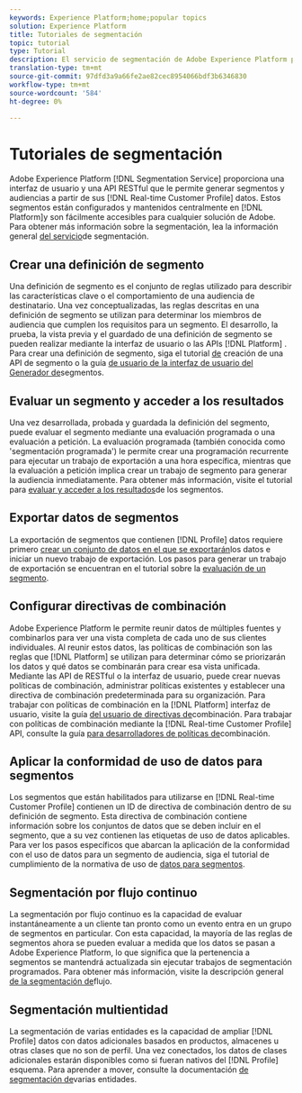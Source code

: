 ```yaml
---
keywords: Experience Platform;home;popular topics
solution: Experience Platform
title: Tutoriales de segmentación
topic: tutorial
type: Tutorial
description: El servicio de segmentación de Adobe Experience Platform proporciona una interfaz de usuario y una API de RESTful que le permite crear segmentos y generar audiencias a partir de los datos de Perfil del cliente en tiempo real. Estos segmentos están configurados y mantenidos centralmente en la plataforma y son fácilmente accesibles para cualquier solución de Adobe.
translation-type: tm+mt
source-git-commit: 97dfd3a9a66fe2ae82cec8954066bdf3b6346830
workflow-type: tm+mt
source-wordcount: '584'
ht-degree: 0%

---
```



# Tutoriales de segmentación

Adobe Experience Platform [!DNL Segmentation Service] proporciona una interfaz de usuario y una API RESTful que le permite generar segmentos y audiencias a partir de sus [!DNL Real-time Customer Profile] datos. Estos segmentos están configurados y mantenidos centralmente en [!DNL Platform]y son fácilmente accesibles para cualquier solución de Adobe. Para obtener más información sobre la segmentación, lea la información general [del servicio](../segmentation/home.md)de segmentación.

## Crear una definición de segmento

Una definición de segmento es el conjunto de reglas utilizado para describir las características clave o el comportamiento de una audiencia de destinatario. Una vez conceptualizadas, las reglas descritas en una definición de segmento se utilizan para determinar los miembros de audiencia que cumplen los requisitos para un segmento. El desarrollo, la prueba, la vista previa y el guardado de una definición de segmento se pueden realizar mediante la interfaz de usuario o las APIs [!DNL Platform] . Para crear una definición de segmento, siga el tutorial [de](../segmentation/tutorials/create-a-segment.md) creación de una API de segmento o la guía [de usuario de la interfaz de usuario del Generador de](../segmentation/ui/overview.md)segmentos.

## Evaluar un segmento y acceder a los resultados

Una vez desarrollada, probada y guardada la definición del segmento, puede evaluar el segmento mediante una evaluación programada o una evaluación a petición. La evaluación programada (también conocida como &#39;segmentación programada&#39;) le permite crear una programación recurrente para ejecutar un trabajo de exportación a una hora específica, mientras que la evaluación a petición implica crear un trabajo de segmento para generar la audiencia inmediatamente. Para obtener más información, visite el tutorial para [evaluar y acceder a los resultados](../segmentation/tutorials/evaluate-a-segment.md)de los segmentos.

## Exportar datos de segmentos

La exportación de segmentos que contienen [!DNL Profile] datos requiere primero [crear un conjunto de datos en el que se exportarán](../segmentation/tutorials/create-dataset-export-segment.md)los datos e iniciar un nuevo trabajo de exportación. Los pasos para generar un trabajo de exportación se encuentran en el tutorial sobre la [evaluación de un segmento](../segmentation/tutorials/evaluate-a-segment.md).

## Configurar directivas de combinación

Adobe Experience Platform le permite reunir datos de múltiples fuentes y combinarlos para ver una vista completa de cada uno de sus clientes individuales. Al reunir estos datos, las políticas de combinación son las reglas que [!DNL Platform] se utilizan para determinar cómo se priorizarán los datos y qué datos se combinarán para crear esa vista unificada. Mediante las API de RESTful o la interfaz de usuario, puede crear nuevas políticas de combinación, administrar políticas existentes y establecer una directiva de combinación predeterminada para su organización. Para trabajar con políticas de combinación en la [!DNL Platform] interfaz de usuario, visite la guía [del usuario de directivas de](../profile/ui/merge-policies.md)combinación. Para trabajar con políticas de combinación mediante la [!DNL Real-time Customer Profile] API, consulte la guía [para desarrolladores de políticas de](../profile/api/merge-policies.md)combinación.

## Aplicar la conformidad de uso de datos para segmentos

Los segmentos que están habilitados para utilizarse en [!DNL Real-time Customer Profile] contienen un ID de directiva de combinación dentro de su definición de segmento. Esta directiva de combinación contiene información sobre los conjuntos de datos que se deben incluir en el segmento, que a su vez contienen las etiquetas de uso de datos aplicables. Para ver los pasos específicos que abarcan la aplicación de la conformidad con el uso de datos para un segmento de audiencia, siga el tutorial de cumplimiento de la normativa de uso de [datos para segmentos](../segmentation/tutorials/governance.md).

## Segmentación por flujo continuo

La segmentación por flujo continuo es la capacidad de evaluar instantáneamente a un cliente tan pronto como un evento entra en un grupo de segmentos en particular. Con esta capacidad, la mayoría de las reglas de segmentos ahora se pueden evaluar a medida que los datos se pasan a Adobe Experience Platform, lo que significa que la pertenencia a segmentos se mantendrá actualizada sin ejecutar trabajos de segmentación programados. Para obtener más información, visite la descripción general [de la segmentación de](../segmentation/api/streaming-segmentation.md)flujo.

## Segmentación multientidad

La segmentación de varias entidades es la capacidad de ampliar [!DNL Profile] datos con datos adicionales basados en productos, almacenes u otras clases que no son de perfil. Una vez conectados, los datos de clases adicionales estarán disponibles como si fueran nativos del [!DNL Profile] esquema. Para aprender a mover, consulte la documentación [de segmentación de](../segmentation/multi-entity-segmentation.md)varias entidades.